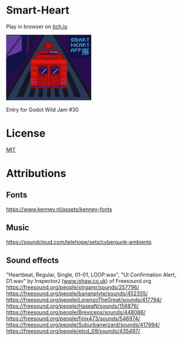 # Smart-Heart

Play in browser on [itch.io](https://ryzy27.itch.io/smart-heart)

![Cover](https://github.com/TRy-Dev/Smart-Heart/blob/master/assets/screenshots/cover.png "Cover")

Entry for Godot Wild Jam #30

# License

[MIT](https://github.com/TRy-Dev/Smart-Heart/blob/master/LICENSE)


# Attributions

## Fonts

https://www.kenney.nl/assets/kenney-fonts

## Music
https://soundcloud.com/telehope/sets/cyberpunk-ambients

## Sound effects
"Heartbeat, Regular, Single, 01-01, LOOP.wav", "UI Confirmation Alert, D1.wav" by InspectorJ (www.jshaw.co.uk) of Freesound.org
https://freesound.org/people/xtrgamr/sounds/257796/
https://freesound.org/people/bananplyte/sounds/452355/
https://freesound.org/people/LorenzoTheGreat/sounds/417794/
https://freesound.org/people/HaseaN/sounds/156876/
https://freesound.org/people/Breviceps/sounds/448086/
https://freesound.org/people/finix473/sounds/546974/
https://freesound.org/people/Suburbanwizard/sounds/417994/
https://freesound.org/people/etcd_09/sounds/435497/
